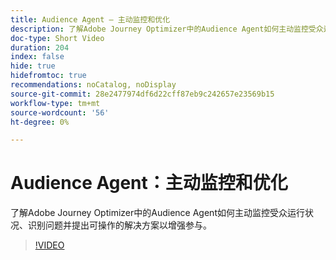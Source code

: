 ```yaml
---
title: Audience Agent — 主动监控和优化
description: 了解Adobe Journey Optimizer中的Audience Agent如何主动监控受众运行状况、识别问题并提出可操作的解决方案以增强参与。
doc-type: Short Video
duration: 204
index: false
hide: true
hidefromtoc: true
recommendations: noCatalog, noDisplay
source-git-commit: 28e2477974df6d22cff87eb9c242657e23569b15
workflow-type: tm+mt
source-wordcount: '56'
ht-degree: 0%

---
```



# Audience Agent：主动监控和优化

了解Adobe Journey Optimizer中的Audience Agent如何主动监控受众运行状况、识别问题并提出可操作的解决方案以增强参与。

<!-- 62_S653_3442539_203_audience-agent-proactive-monitoring-and-optimization -->
>[!VIDEO](https://video.tv.adobe.com/v/3458192/?learn=on&enablevpops=true)
